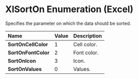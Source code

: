 
# XlSortOn Enumeration (Excel)

Specifies the parameter on which the data should be sorted.



|**Name**|**Value**|**Description**|
|:-----|:-----|:-----|
|**SortOnCellColor**|1|Cell color.|
|**SortOnFontColor**|2|Font color.|
|**SortOnIcon**|3|Icon.|
|**SortOnValues**|0|Values.|
